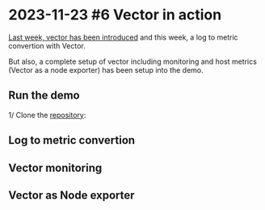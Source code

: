 # 2023-11-23 #6 Vector in action

[Last week, vector has been introduced](../2023-11-16_Meet_Vector/README.md) and this week, a log to metric convertion with Vector.

But also, a complete setup of vector including monitoring and host metrics (Vector as a node exporter) has been setup into the demo.

## Run the demo

1/ Clone the [repository](./demo/): 

## Log to metric convertion

## Vector monitoring

## Vector as Node exporter
